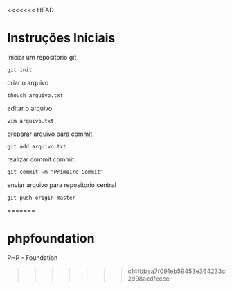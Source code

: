 <<<<<<< HEAD
# Instruções Iniciais

iniciar um repositorio git
```
git init
```

criar o arquivo
```
thouch arquivo.txt
```

editar o arquivo
```
vim arquivo.txt
```

preparar arquivo para commit
```
git add arquivo.txt
```

realizar commit commit
```
git commit -m "Primeiro Commit"
```

enviar arquivo para repositorio central
```
git push origin master
```
=======
# phpfoundation
PHP - Foundation
>>>>>>> c14fbbea7f091eb59453e364233c2d98acdfecce
